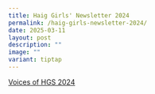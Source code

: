 ```yaml
---
title: Haig Girls' Newsletter 2024
permalink: /haig-girls-newsletter-2024/
date: 2025-03-11
layout: post
description: ""
image: ""
variant: tiptap
---
```

<p><a href="https://drive.google.com/file/d/1e3t-vr6QDcm9dTp2yFhqpm-9wotWqclM/view" rel="noopener nofollow" target="_blank">Voices of HGS 2024</a>
</p>
<p></p>